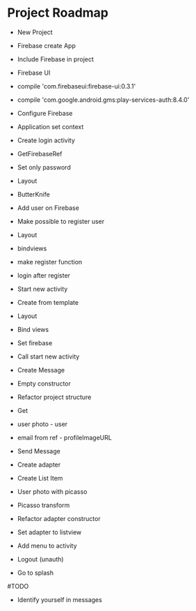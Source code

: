 # Project Roadmap

- New Project

- Firebase create App

- Include Firebase in project

- Firebase UI 
 - compile 'com.firebaseui:firebase-ui:0.3.1'
 - compile 'com.google.android.gms:play-services-auth:8.4.0'
 
- Configure Firebase
 - Application set context
 
- Create login activity
 - GetFirebaseRef
 - Set only password
 - Layout
 - ButterKnife
 
- Add user on Firebase
 
- Make possible to register user
 - Layout
 - bindviews
 - make register function
 - login after register
 
- Start new activity
 - Create from template
 - Layout
 - Bind views
 - Set firebase 
 
- Call start new activity

- Create Message
 - Empty constructor 
 
- Refactor project structure

- Get 
 - user photo - user 
 - email from ref - profileImageURL

- Send Message

- Create adapter
 - Create List Item
 - User photo with picasso
 - Picasso transform
 - Refactor adapter constructor
 - Set adapter to listview

- Add menu to activity
 - Logout (unauth)
 - Go to splash
 
#TODO

- Identify yourself in messages 
